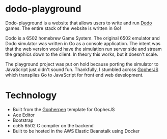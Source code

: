 # dodo-playground

Dodo-playground is a website that allows users to write and run [Dodo](www.dodolabs.io) games. The entire stack of the website is written in Go!

Dodo is a 6502 homebrew Game System. The original 6502 emulator and Dodo simulator was written in Go as a console application. The intent was that the web version would have the simulation run server side and stream the graphics down to the client. In theory this works, but it doesn't scale. 

The playground project was put on hold because porting the simulator to JavaScript just didn't sound fun. Thankfully, I stumbled across [GopherJS](http://www.gopherjs.org/) which transpiles Go to JavaScript for front end web development. 

# Technology

- Built from the [Gopherpen](https://github.com/gopherjs/gopherpen) template for GopherJS
- Ace Editor
- Bootstrap
- cc65 6502 C compiler on the backend
- Built to be hosted in the AWS Elastic Beanstalk using Docker
